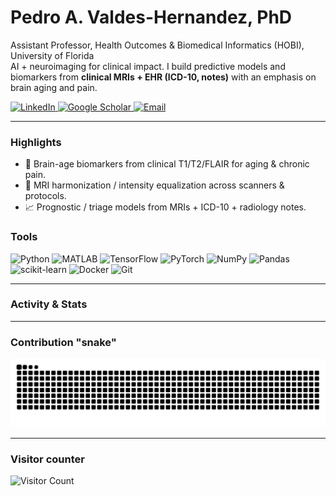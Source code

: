 # Pedro A. Valdes-Hernandez, PhD

Assistant Professor, Health Outcomes & Biomedical Informatics (HOBI), University of Florida  
AI + neuroimaging for clinical impact. I build predictive models and biomarkers from **clinical MRIs + EHR (ICD-10, notes)** with an emphasis on brain aging and pain.

<!-- Social / contact badges -->
<p align="left">
  <a href="https://www.linkedin.com/in/pedro-antonio-valdes-hernandez-99263337/">
    <img alt="LinkedIn" src="https://img.shields.io/badge/LinkedIn-0077B5?logo=linkedin&logoColor=white">
  </a>
  <a href="https://scholar.google.com/citations?user=UbLgLucAAAAJ">
    <img alt="Google Scholar" src="https://img.shields.io/badge/Google_Scholar-4285F4?logo=google-scholar&logoColor=white">
  </a>
  <a href="mailto:pvaldeshernandez@ufl.edu">
    <img alt="Email" src="https://img.shields.io/badge/Email-pvaldeshernandez@ufl.edu-D14836?logo=gmail&logoColor=white">
  </a>
</p>

---

### Highlights
- 🧠 Brain-age biomarkers from clinical T1/T2/FLAIR for aging & chronic pain.
- 🧪 MRI harmonization / intensity equalization across scanners & protocols.
- 📈 Prognostic / triage models from MRIs + ICD-10 + radiology notes.

### Tools
<p align="left">
  <img src="https://cdn.jsdelivr.net/gh/devicons/devicon/icons/python/python-original.svg" height="32" alt="Python"/>
  <img src="https://cdn.jsdelivr.net/gh/devicons/devicon/icons/matlab/matlab-original.svg" height="32" alt="MATLAB"/>
  <img src="https://cdn.jsdelivr.net/gh/devicons/devicon/icons/tensorflow/tensorflow-original.svg" height="32" alt="TensorFlow"/>
  <img src="https://cdn.jsdelivr.net/gh/devicons/devicon/icons/pytorch/pytorch-original.svg" height="32" alt="PyTorch"/>
  <img src="https://cdn.jsdelivr.net/gh/devicons/devicon/icons/numpy/numpy-original.svg" height="32" alt="NumPy"/>
  <img src="https://cdn.jsdelivr.net/gh/devicons/devicon/icons/pandas/pandas-original.svg" height="32" alt="Pandas"/>
  <img src="https://cdn.jsdelivr.net/gh/devicons/devicon/icons/scikitlearn/scikitlearn-original.svg" height="32" alt="scikit-learn"/>
  <img src="https://cdn.jsdelivr.net/gh/devicons/devicon/icons/docker/docker-original.svg" height="32" alt="Docker"/>
  <img src="https://cdn.jsdelivr.net/gh/devicons/devicon/icons/git/git-original.svg" height="32" alt="Git"/>
</p>

---

### Activity & Stats

---

### Contribution "snake"
<picture>
  <source media="(prefers-color-scheme: dark)" srcset="https://raw.githubusercontent.com/pvaldeshernandez/pvaldeshernandez/output/github-snake-dark.svg" />
  <source media="(prefers-color-scheme: light)" srcset="https://raw.githubusercontent.com/pvaldeshernandez/pvaldeshernandez/output/github-snake.svg" />
  <img alt="github-snake" src="https://raw.githubusercontent.com/pvaldeshernandez/pvaldeshernandez/output/github-snake.svg" />
</picture>

---

### Visitor counter
![Visitor Count](https://profile-counter.glitch.me/pvaldeshernandez/count.svg)


